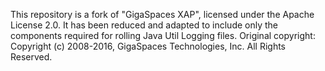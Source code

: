 This repository is a fork of "GigaSpaces XAP", licensed under the Apache License 2.0.
It has been reduced and adapted to include only the components required for rolling Java Util Logging files.
Original copyright: Copyright (c) 2008-2016, GigaSpaces Technologies, Inc. All Rights Reserved.
